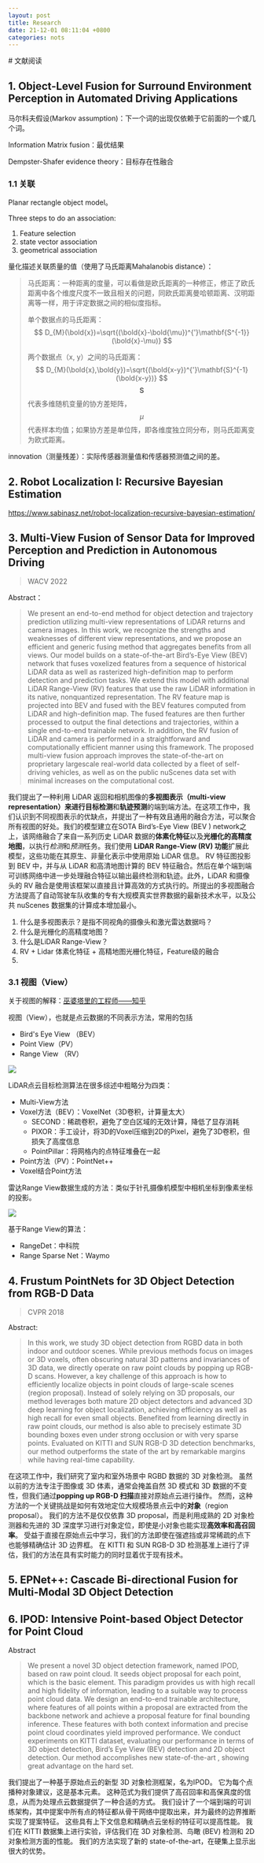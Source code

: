 ```yaml
---
layout: post
title: Research
date: 21-12-01 08:11:04 +0800
categories: nots
---
```


<head>
    <script src="https://cdn.mathjax.org/mathjax/latest/MathJax.js?config=TeX-AMS-MML_HTMLorMML" type="text/javascript"></script>
    <script type="text/x-mathjax-config">
        MathJax.Hub.Config({
            tex2jax: {
            skipTags: ['script', 'noscript', 'style', 'textarea', 'pre'],
            inlineMath: [['$','$']]
            }
        });
    </script>
</head>
# 文献阅读

## 1. Object-Level Fusion for Surround Environment Perception in Automated Driving Applications

马尔科夫假设(Markov assumption)：下一个词的出现仅依赖于它前面的一个或几个词。

Information Matrix fusion：最优结果

Dempster-Shafer evidence theory：目标存在性融合

### 1.1 关联

Planar rectangle object model。

Three steps to do an association:

1.   Feature selection
2.   state vector association
3.   geometrical association

量化描述关联质量的值（使用了马氏距离Mahalanobis distance）：



>   马氏距离：一种距离的度量，可以看做是欧氏距离的一种修正，修正了欧氏距离中各个维度尺度不一致且相关的问题，同欧氏距离曼哈顿距离、汉明距离等一样，用于评定数据之间的相似度指标。
>
>   单个数据点的马氏距离：
>   $$
>   D_{M}(\bold{x})=\sqrt{(\bold{x}-\bold{\mu})^{'}\mathbf{S^{-1}}(\bold{x}-\mu)}
>   $$
>
>   两个数据点（x, y）之间的马氏距离：
>   $$
>   D_{M}(\bold{x},\bold{y})=\sqrt{(\bold{x-y})^{'}\mathbf{S}^{-1}(\bold{x-y})}
>   $$
>   $$\mathbf{S}$$代表多维随机变量的协方差矩阵，$$\mu$$代表样本均值；如果协方差是单位阵，即各维度独立同分布，则马氏距离变为欧式距离。

innovation（测量残差）：实际传感器测量值和传感器预测值之间的差。



## 2. Robot Localization I: Recursive Bayesian Estimation

https://www.sabinasz.net/robot-localization-recursive-bayesian-estimation/



## 3. Multi-View Fusion of Sensor Data for Improved Perception and Prediction in Autonomous Driving
> WACV 2022

Abstract：

> We present an end-to-end method for object detection and trajectory prediction utilizing multi-view representations of LiDAR returns and camera images. In this work, we recognize the strengths and weaknesses of different view representations, and we propose an efficient and generic fusing method that aggregates benefits from all views. Our model builds on a state-of-the-art Bird’s-Eye View (BEV) network that fuses voxelized features from a sequence of historical LiDAR data as well as rasterized high-definition map to perform detection and prediction tasks. We extend this model with additional LiDAR Range-View (RV) features that use the raw LiDAR information in its native, nonquantized representation. The RV feature map is projected into BEV and fused with the BEV features computed from LiDAR and high-definition map. The fused features are then further processed to output the final detections and trajectories, within a single end-to-end trainable network. In addition, the RV fusion of LiDAR and camera is performed in a straightforward and computationally efficient manner using this framework. The proposed multi-view fusion approach improves the state-of-the-art on proprietary largescale real-world data collected by a fleet of self-driving vehicles, as well as on the public nuScenes data set with minimal increases on the computational cost.

我们提出了一种利用 LiDAR 返回和相机图像的**多视图表示（multi-view representation）**来进行**目标检测**和**轨迹预测**的端到端方法。在这项工作中，我们认识到不同视图表示的优缺点，并提出了一种有效且通用的融合方法，可以聚合所有视图的好处。我们的模型建立在SOTA Bird’s-Eye View (BEV ) network之上，该网络融合了来自一系列历史 LiDAR 数据的**体素化特征**以及**光栅化的高精度地图**，以执行*检测*和*预测*任务。我们使用 **LiDAR Range-View (RV) 功能**扩展此模型，这些功能在其原生、非量化表示中使用原始 LiDAR 信息。 RV 特征图投影到 BEV 中，并与从 LiDAR 和高清地图计算的 BEV 特征融合。然后在单个端到端可训练网络中进一步处理融合特征以输出最终检测和轨迹。此外，LiDAR 和摄像头的 RV 融合是使用该框架以直接且计算高效的方式执行的。所提出的多视图融合方法提高了自动驾驶车队收集的专有大规模真实世界数据的最新技术水平，以及公共 nuScenes 数据集的计算成本增加最小。

1. 什么是多视图表示？是指不同视角的摄像头和激光雷达数据吗？
2. 什么是光栅化的高精度地图？
3. 什么是LiDAR Range-View？
4. RV + Lidar 体素化特征 + 高精地图光栅化特征，Feature级的融合
5. 

### 3.1 视图（View）

关于视图的解释：[巫婆塔里的工程师——知乎](https://zhuanlan.zhihu.com/p/406674156)

视图（View），也就是点云数据的不同表示方法，常用的包括

- Bird's Eye View （BEV）
- Point View（PV）
- Range View （RV）

![](../imgs/research/3/views.jpg)

LiDAR点云目标检测算法在很多综述中粗略分为四类：

- Multi-View方法
- Voxel方法（BEV）：VoxelNet（3D卷积，计算量太大）
  - SECOND：稀疏卷积，避免了空白区域的无效计算，降低了显存消耗
  - PIXOR：手工设计，将3D的Voxel压缩到2D的Pixel，避免了3D卷积，但损失了高度信息
  - PointPillar：将网格内的点特征堆叠在一起
- Point方法（PV）：PointNet++
- Voxel结合Point方法

雷达Range View数据生成的方法：类似于针孔摄像机模型中相机坐标到像素坐标的投影。

![](../imgs/research/3/rv-generate.jpg)

基于Range View的算法：

- RangeDet：中科院
- Range Sparse Net：Waymo

## 4. Frustum PointNets for 3D Object Detection from RGB-D Data

> CVPR 2018

Abstract:

>In this work, we study 3D object detection from RGBD data in both indoor and outdoor scenes. While previous methods focus on images or 3D voxels, often obscuring natural 3D patterns and invariances of 3D data, we directly operate on raw point clouds by popping up RGB-D scans. However, a key challenge of this approach is how to efficiently localize objects in point clouds of large-scale scenes (region proposal). Instead of solely relying on 3D proposals, our method leverages both mature 2D object detectors and advanced 3D deep learning for object localization, achieving efficiency as well as high recall for even small objects. Benefited from learning directly in raw point clouds, our method is also able to precisely estimate 3D bounding boxes even under strong occlusion or with very sparse points. Evaluated on KITTI and SUN RGB-D 3D detection benchmarks, our method outperforms the state of the art by remarkable margins while having real-time capability.

在这项工作中，我们研究了室内和室外场景中 RGBD 数据的 3D 对象检测。 虽然以前的方法专注于图像或 3D 体素，通常会掩盖自然 3D 模式和 3D 数据的不变性，但我们通过**popping up RGB-D 扫描**直接对原始点云进行操作。 然而，这种方法的一个关键挑战是如何有效地定位大规模场景点云中的**对象**（region proposal）。 我们的方法不是仅仅依靠 3D  proposal，而是利用成熟的 2D 对象检测器和先进的 3D 深度学习进行对象定位，即使是小对象也能实现**高效率和高召回率**。 受益于直接在原始点云中学习，我们的方法即使在强遮挡或非常稀疏的点下也能够精确估计 3D 边界框。 在 KITTI 和 SUN RGB-D 3D 检测基准上进行了评估，我们的方法在具有实时能力的同时显着优于现有技术。

## 5. EPNet++: Cascade Bi-directional Fusion for Multi-Modal 3D Object Detection

## 6. IPOD: Intensive Point-based Object Detector for Point Cloud

Abstract

> We present a novel 3D object detection framework, named IPOD, based on raw point cloud. It seeds object proposal for each point, which is the basic element. This paradigm provides us with high recall and high fidelity of information, leading to a suitable way to process point cloud data. We design an end-to-end trainable architecture, where features of all points within a proposal are extracted from the backbone network and achieve a proposal feature for final bounding inference. These features with both context information and precise point cloud coordinates yield improved performance. We conduct experiments on KITTI dataset, evaluating our performance in terms of 3D object detection, Bird’s Eye View (BEV) detection and 2D object detection. Our method accomplishes new state-of-the-art , showing great advantage on the hard set.

我们提出了一种基于原始点云的新型 3D 对象检测框架，名为IPOD。 它为每个点播种对象建议，这是基本元素。 这种范式为我们提供了高召回率和高保真度的信息，从而为处理点云数据提供了一种合适的方式。 我们设计了一个端到端的可训练架构，其中提案中所有点的特征都从骨干网络中提取出来，并为最终的边界推断实现了提案特征。 这些具有上下文信息和精确点云坐标的特征可以提高性能。 我们在 KITTI 数据集上进行实验，评估我们在 3D 对象检测、鸟瞰 (BEV) 检测和 2D 对象检测方面的性能。 我们的方法实现了新的 state-of-the-art，在硬集上显示出很大的优势。

